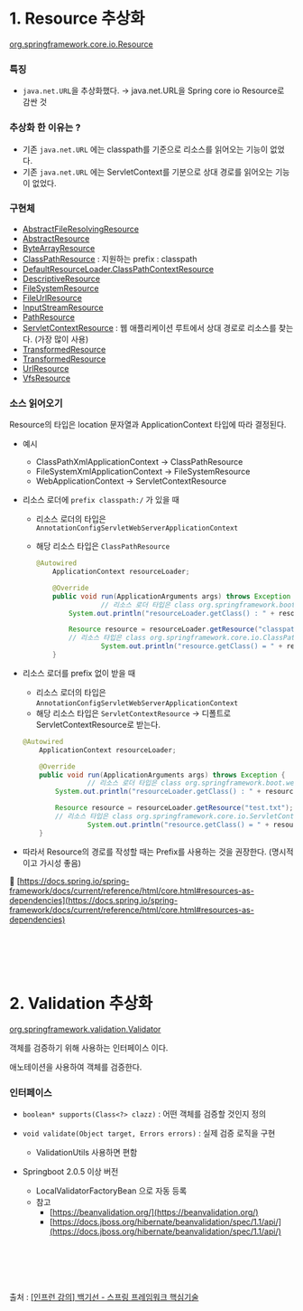 # 1. Resource 추상화

[org.springframework.core.io.Resource](https://docs.spring.io/spring-framework/docs/current/javadoc-api/org/springframework/core/io/Resource.html)

### 특징

- `java.net.URL`을 추상화했다. → java.net.URL을 Spring core io Resource로 감싼 것

### 추상화 한 이유는 ?

- 기존 `java.net.URL` 에는 classpath를 기준으로 리소스를 읽어오는 기능이 없었다.
- 기존 `java.net.URL` 에는 ServletContext를 기분으로 상대 경로를 읽어오는 기능이 없었다.

### 구현체

- [AbstractFileResolvingResource](https://docs.spring.io/spring-framework/docs/current/javadoc-api/org/springframework/core/io/AbstractFileResolvingResource.html)
- [AbstractResource](https://docs.spring.io/spring-framework/docs/current/javadoc-api/org/springframework/core/io/AbstractResource.html)
- [ByteArrayResource](https://docs.spring.io/spring-framework/docs/current/javadoc-api/org/springframework/core/io/ByteArrayResource.html)
- [ClassPathResource](https://docs.spring.io/spring-framework/docs/current/javadoc-api/org/springframework/core/io/ClassPathResource.html) : 지원하는 prefix : classpath
- [DefaultResourceLoader.ClassPathContextResource](https://docs.spring.io/spring-framework/docs/current/javadoc-api/org/springframework/core/io/DefaultResourceLoader.ClassPathContextResource.html)
- [DescriptiveResource](https://docs.spring.io/spring-framework/docs/current/javadoc-api/org/springframework/core/io/DescriptiveResource.html)
- [FileSystemResource](https://docs.spring.io/spring-framework/docs/current/javadoc-api/org/springframework/core/io/FileSystemResource.html)
- [FileUrlResource](https://docs.spring.io/spring-framework/docs/current/javadoc-api/org/springframework/core/io/FileUrlResource.html)
- [InputStreamResource](https://docs.spring.io/spring-framework/docs/current/javadoc-api/org/springframework/core/io/InputStreamResource.html)
- [PathResource](https://docs.spring.io/spring-framework/docs/current/javadoc-api/org/springframework/core/io/PathResource.html)
- [ServletContextResource](https://docs.spring.io/spring-framework/docs/current/javadoc-api/org/springframework/web/context/support/ServletContextResource.html) : 웹 애플리케이션 루트에서 상대 경로로 리소스를 찾는다. (가장 많이 사용)
- [TransformedResource](https://docs.spring.io/spring-framework/docs/current/javadoc-api/org/springframework/web/reactive/resource/TransformedResource.html)
- [TransformedResource](https://docs.spring.io/spring-framework/docs/current/javadoc-api/org/springframework/web/servlet/resource/TransformedResource.html)
- [UrlResource](https://docs.spring.io/spring-framework/docs/current/javadoc-api/org/springframework/core/io/UrlResource.html)
- [VfsResource](https://docs.spring.io/spring-framework/docs/current/javadoc-api/org/springframework/core/io/VfsResource.html)

### 소스 읽어오기

Resource의 타입은 location 문자열과 ApplicationContext 타입에 따라 결정된다.

- 예시
    - ClassPathXmlApplicationContext -> ClassPathResource
    - FileSystemXmlApplicationContext -> FileSystemResource
    - WebApplicationContext -> ServletContextResource

- 리소스 로더에 `prefix classpath:/` 가 있을 때
    - 리소스 로더의 타입은 `AnnotationConfigServletWebServerApplicationContext`
    - 해당 리소스 타입은 `ClassPathResource`
        
        ```java
        @Autowired
            ApplicationContext resourceLoader;
        
            @Override
            public void run(ApplicationArguments args) throws Exception {
        				// 리소스 로더 타입은 class org.springframework.boot.web.servlet.context.AnnotationConfigServletWebServerApplicationContext
                System.out.println("resourceLoader.getClass() : " + resourceLoader.getClass());
        
                Resource resource = resourceLoader.getResource("classpath:/test.txt");
                // 리소스 타입은 class org.springframework.core.io.ClassPathResource
        				System.out.println("resource.getClass() = " + resource.getClass());
            }
        ```
        
    
- 리소스 로더를 prefix 없이 받을 때
    - 리소스 로더의 타입은 `AnnotationConfigServletWebServerApplicationContext`
    - 해당 리소스 타입은 `ServletContextResource` → 디폴트로 ServletContextResource로 받는다.
    
    ```java
    @Autowired
        ApplicationContext resourceLoader;
    
        @Override
        public void run(ApplicationArguments args) throws Exception {
    				// 리소스 로더 타입은 class org.springframework.boot.web.servlet.context.AnnotationConfigServletWebServerApplicationContext
            System.out.println("resourceLoader.getClass() : " + resourceLoader.getClass());
    
            Resource resource = resourceLoader.getResource("test.txt");
            // 리소스 타입은 class org.springframework.core.io.ServletContextResource
    				System.out.println("resource.getClass() = " + resource.getClass());
        }
    ```
    
- 따라서 Resource의 경로를 작성할 때는 Prefix를 사용하는 것을 권장한다. (명시적이고 가시성 좋음)

📕 [https://docs.spring.io/spring-framework/docs/current/reference/html/core.html#resources-as-dependencies](https://docs.spring.io/spring-framework/docs/current/reference/html/core.html#resources-as-dependencies)

</br><br>
 ---


# 2. Validation 추상화

[org.springframework.validation.Validator](https://docs.spring.io/spring-framework/docs/current/javadoc-api/org/springframework/validation/Validator.html)

객체를 검증하기 위해 사용하는 인터페이스 이다.

애노테이션을 사용하여 객체를 검증한다.

### 인터페이스

- `boolean* supports(Class<?> clazz)` : 어떤 객체를 검증할 것인지 정의
- `void validate(Object target, Errors errors)` : 실제 검증 로직을 구현
    - ValidationUtils 사용하면 편함
    
- Springboot 2.0.5 이상 버전
    - LocalValidatorFactoryBean 으로 자동 등록
    - 참고
        - [https://beanvalidation.org/](https://beanvalidation.org/)
        - [https://docs.jboss.org/hibernate/beanvalidation/spec/1.1/api/](https://docs.jboss.org/hibernate/beanvalidation/spec/1.1/api/)
        
 </br><br>       
 ---


출처 : [[인프런 강의] 백기선 - 스프링 프레임워크 핵심기술](https://www.inflearn.com/course/spring-framework_core)
